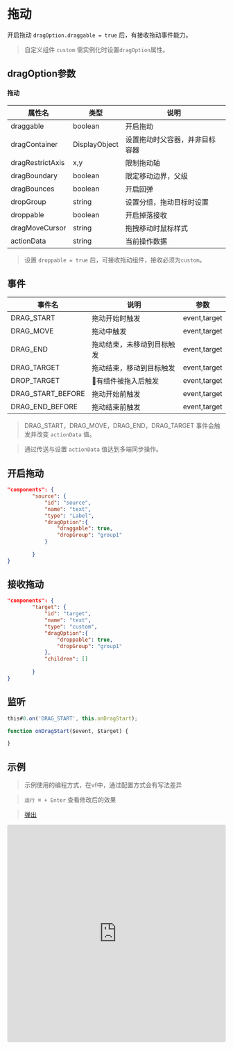 # 拖动

开启拖动 `dragOption.draggable = true` 后，有接收拖动事件能力。

> 自定义组件 `custom` 需实例化时设置`dragOption`属性。 

## dragOption参数

#### 拖动
| 属性名 | 类型 | 说明 |
| --- | --- | --- | 
|  draggable | boolean | 开启拖动 |
|  dragContainer | DisplayObject| 设置拖动时父容器，并非目标容器 |
|  dragRestrictAxis | x,y | 限制拖动轴 |
|  dragBoundary | boolean | 限定移动边界，父级 |
|  dragBounces | boolean | 开启回弹 |
|  dropGroup | string | 设置分组，拖动目标时设置  |
|  droppable | boolean | 开启掉落接收 |
|  dragMoveCursor | string | 拖拽移动时鼠标样式 |
|  actionData | string | 当前操作数据 |

> 设置 `droppable = true` 后，可接收拖动组件，接收必须为`custom`。

## 事件

| 事件名  | 说明 | 参数 |
| --- | --- | --- |
|  DRAG_START | 拖动开始时触发 | event,target |
|  DRAG_MOVE | 拖动中触发 | event,target |
|  DRAG_END | 拖动结束，未移动到目标触发 | event,target |
|  DRAG_TARGET | 拖动结束，移动到目标触发 | event,target |
|  DROP_TARGET | 有组件被拖入后触发 | event,target |
|  DRAG_START_BEFORE | 拖动开始前触发 | event,target |
|  DRAG_END_BEFORE | 拖动结束前触发 | event,target |

> DRAG_START，DRAG_MOVE，DRAG_END，DRAG_TARGET 事件会触发并改变 `actionData` 值。

> 通过传送与设置 `actionData` 值达到多端同步操作。

## 开启拖动

``` json
"components": {
        "source": {
            "id": "source",
            "name": "text",
            "type": "Label",
            "dragOption":{
                "draggable": true,
                "dropGroup": "group1"
            }
            
        }
}
```

## 接收拖动

``` json
"components": {
        "target": {
            "id": "target",
            "name": "text",
            "type": "custom",
            "dragOption":{
                "droppable": true,
                "dropGroup": "group1"
            },
            "children": []
            
        }
}
```

## 监听

``` typescript
this#0.on('DRAG_START', this.onDragStart);

function onDragStart($event, $target) {

}

```

## 示例


> 示例使用的编程方式，在vf中，通过配置方式会有写法差异

> `运行 ⌘ + Enter` 查看修改后的效果

> [弹出](https://vipkid-edu.github.io/vf-gui/play/#example/TestDrag)

<iframe
     src="https://codesandbox.io/embed/dragexample-eul9l?fontsize=14&hidenavigation=1&module=%2Fsrc%2Fcomponents.ts&theme=dark"
     style="width:100%; height:500px; border:0; border-radius: 4px; overflow:hidden;"
     title="dragExample"
     allow="accelerometer; ambient-light-sensor; camera; encrypted-media; geolocation; gyroscope; hid; microphone; midi; payment; usb; vr; xr-spatial-tracking"
     sandbox="allow-autoplay allow-forms allow-modals allow-popups allow-presentation allow-same-origin allow-scripts"
></iframe>

